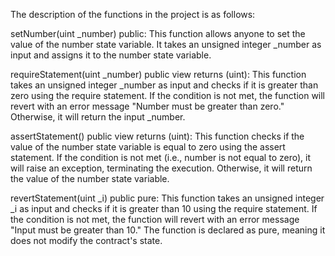 The description of the functions in the project is as follows:

setNumber(uint _number) public: This function allows anyone to set the value of the number state variable. It takes an unsigned integer _number as input and assigns it to the number state variable.

requireStatement(uint _number) public view returns (uint): This function takes an unsigned integer _number as input and checks if it is greater than zero using the require statement. If the condition is not met, the function will revert with an error message "Number must be greater than zero." Otherwise, it will return the input _number.

assertStatement() public view returns (uint): This function checks if the value of the number state variable is equal to zero using the assert statement. If the condition is not met (i.e., number is not equal to zero), it will raise an exception, terminating the execution. Otherwise, it will return the value of the number state variable.

revertStatement(uint _i) public pure: This function takes an unsigned integer _i as input and checks if it is greater than 10 using the require statement. If the condition is not met, the function will revert with an error message "Input must be greater than 10." The function is declared as pure, meaning it does not modify the contract's state.
